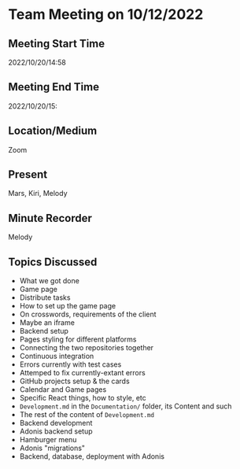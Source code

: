 # Team Meeting on 10/12/2022

## Meeting Start Time
2022/10/20/14:58

## Meeting End Time
2022/10/20/15:

## Location/Medium
Zoom

## Present
Mars, Kiri, Melody

## Minute Recorder
Melody

## Topics Discussed
- What we got done
- Game page
- Distribute tasks
- How to set up the game page
- On crosswords, requirements of the client
- Maybe an iframe
- Backend setup
- Pages styling for different platforms
- Connecting the two repositories together
- Continuous integration
- Errors currently with test cases
- Attemped to fix currently-extant errors
- GitHub projects setup & the cards
- Calendar and Game pages
- Specific React things, how to style, etc
- `Development.md` in the `Documentation/` folder, its Content and such
- The rest of the content of `Development.md`
- Backend development
- Adonis backend setup
- Hamburger menu
- Adonis "migrations"
- Backend, database, deployment with Adonis
